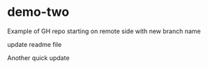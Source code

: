 # demo-two
Example of GH repo starting on remote side with new branch name

update readme file

Another quick update

